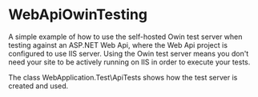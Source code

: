 # WebApiOwinTesting

A simple example of how to use the self-hosted Owin test server when testing against an ASP.NET Web Api, where the Web Api project is configured to use IIS server. Using the Owin test server means you don't need your site to be actively running on IIS in order to execute your tests.

The class WebApplication.Test\ApiTests shows how the test server is created and used.
